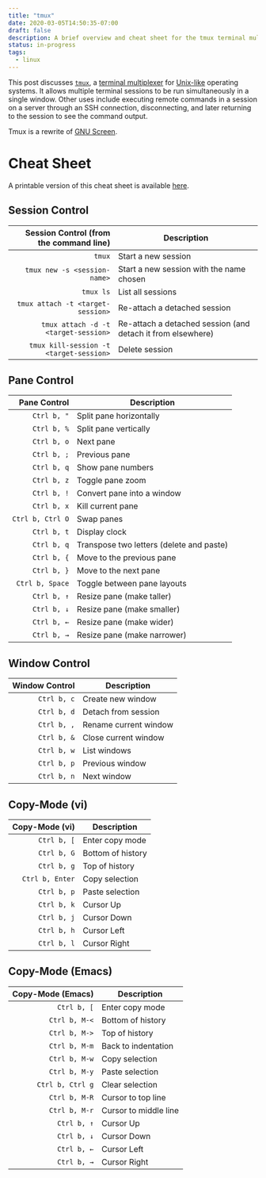 ```yaml
---
title: "tmux"
date: 2020-03-05T14:50:35-07:00
draft: false
description: A brief overview and cheat sheet for the tmux terminal multiplexer program.
status: in-progress
tags:
  - linux
---
```


This post discusses [`tmux`](https://man.openbsd.org/OpenBSD-current/man1/tmux.1), a [terminal multiplexer](https://en.wikipedia.org/wiki/Terminal_multiplexer) for [Unix-like](https://en.wikipedia.org/wiki/Unix-like) operating systems. It allows multiple terminal sessions to be run simultaneously in a single window.
Other uses include executing remote commands in a session on a server through an SSH connection, disconnecting, and later returning to the session to see the command output.

Tmux is a rewrite of [GNU Screen](https://en.wikipedia.org/wiki/GNU_Screen).

# Cheat Sheet

A printable version of this cheat sheet is available [here](https://gist.github.com/awwong1/628757b0306e3beb811062340039f4f3).

## Session Control

| Session Control (from the command line) | Description |
|----------------------------------------:|-------------|
| `tmux` | Start a new session |
| `tmux new -s <session-name>` | Start a new session with the name chosen
| `tmux ls` | List all sessions |
| `tmux attach -t <target-session>` | Re-attach a detached session |
| `tmux attach -d -t <target-session>` | Re-attach a detached session (and detach it from elsewhere) |
| `tmux kill-session -t <target-session>` | Delete session |

## Pane Control
| Pane Control | Description |
|-------------:|-------------|
| `Ctrl b, "` | Split pane horizontally |
| `Ctrl b, %` | Split pane vertically |
| `Ctrl b, o` | Next pane |
| `Ctrl b, ;` | Previous pane |
| `Ctrl b, q` | Show pane numbers |
| `Ctrl b, z` | Toggle pane zoom |
| `Ctrl b, !` | Convert pane into a window |
| `Ctrl b, x` | Kill current pane |
| `Ctrl b, Ctrl O` | Swap panes |
| `Ctrl b, t` | Display clock |
| `Ctrl b, q` | Transpose two letters (delete and paste) |
| `Ctrl b, {` | Move to the previous pane |
| `Ctrl b, }` | Move to the next pane |
| `Ctrl b, Space` | Toggle between pane layouts |
| `Ctrl b, ↑` | Resize pane (make taller) |
| `Ctrl b, ↓` | Resize pane (make smaller) |
| `Ctrl b, ←` | Resize pane (make wider) |
| `Ctrl b, →` | Resize pane (make narrower) |

## Window Control

| Window Control | Description |
|---------------:|-------------|
| `Ctrl b, c` | Create new window |
| `Ctrl b, d` | Detach from session |
| `Ctrl b, ,` | Rename current window |
| `Ctrl b, &` | Close current window |
| `Ctrl b, w` | List windows |
| `Ctrl b, p` | Previous window |
| `Ctrl b, n` | Next window |

## Copy-Mode (vi)

| Copy-Mode (vi) | Description |
|---------------:|-------------|
| `Ctrl b, [` | Enter copy mode |
| `Ctrl b, G` | Bottom of history |
| `Ctrl b, g` | Top of history |
| `Ctrl b, Enter` | Copy selection |
| `Ctrl b, p` | Paste selection |
| `Ctrl b, k` | Cursor Up |
| `Ctrl b, j` | Cursor Down |
| `Ctrl b, h` | Cursor Left |
| `Ctrl b, l` | Cursor Right |

## Copy-Mode (Emacs)

| Copy-Mode (Emacs) | Description |
|------------------:|-------------|
| `Ctrl b, [` | Enter copy mode |
| `Ctrl b, M-<` | Bottom of history |
| `Ctrl b, M->` | Top of history |
| `Ctrl b, M-m` | Back to indentation |
| `Ctrl b, M-w` | Copy selection |
| `Ctrl b, M-y` | Paste selection |
| `Ctrl b, Ctrl g` | Clear selection |
| `Ctrl b, M-R` | Cursor to top line |
| `Ctrl b, M-r` | Cursor to middle line |
| `Ctrl b, ↑` | Cursor Up |
| `Ctrl b, ↓` | Cursor Down |
| `Ctrl b, ←` | Cursor Left |
| `Ctrl b, →` | Cursor Right |
